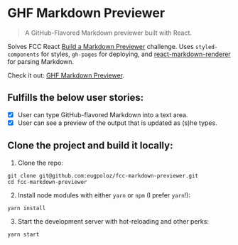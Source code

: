 # GHF Markdown Previewer

> A GitHub-Flavored Markdown previewer built with React.

Solves FCC React [Build a Markdown Previewer](https://www.freecodecamp.com/challenges/build-a-markdown-previewer) challenge. Uses `styled-components` for styles, `gh-pages` for deploying, and [react-markdown-renderer](https://github.com/InsidersByte/react-markdown-renderer) for parsing Markdown.

Check it out: [GHF Markdown Previewer](http://evgeniae.tk/fcc-markdown-previewer/).

## Fulfills the below user stories:

- [x] User can type GitHub-flavored Markdown into a text area.
- [x] User can see a preview of the output that is updated as (s)he types.

## Clone the project and build it locally:

1. Clone the repo:
```
git clone git@github.com:eugpoloz/fcc-markdown-previewer.git
cd fcc-markdown-previewer
```

2. Install node modules with either `yarn` or `npm` (I prefer `yarn`!):
```
yarn install
```

3. Start the development server with hot-reloading and other perks:
```
yarn start
```
